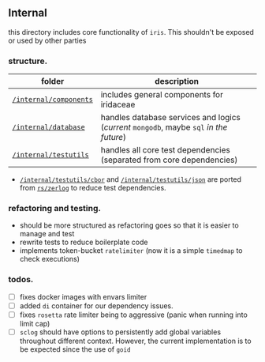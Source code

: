 ## Internal

this directory includes core functionality of `iris`. This shouldn't be exposed or used by other parties

### structure.

| folder | description |
| ------ | ----------- |
|[`/internal/components`](./components) | includes general components for iridaceae |
|[`/internal/database`](./database) | handles database services and logics (_current_ `mongodb`, maybe `sql` _in the future_)|
|[`/internal/testutils`](./testutils) | handles all core test dependencies (separated from core dependencies)|

- [`/internal/testutils/cbor`](testutils/cbor) and [`/internal/testutils/json`](testutils/json) are ported from [`rs/zerlog`](git@github.com:rs/zerolog.git) to reduce test dependencies.

### refactoring and testing.
- should be more structured as refactoring goes so that it is easier to manage and test
- rewrite tests to reduce boilerplate code
- implements token-bucket `ratelimiter` (now it is a simple `timedmap` to check executions)

### todos.
- [ ] fixes docker images with envars limiter
- [ ] added `di` container for our dependency issues.
- [ ] fixes ``rosetta`` rate limiter being to aggressive (panic when running into limit cap)
- [ ]  ```sclog``` should have options to persistently add global variables throughout different context. However, the current implementation is to be expected since the use of `goid`
